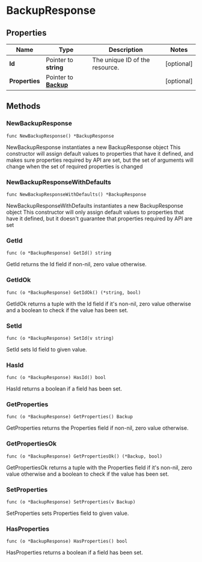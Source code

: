 # BackupResponse

## Properties

|Name | Type | Description | Notes|
|------------ | ------------- | ------------- | -------------|
|**Id** | Pointer to **string** | The unique ID of the resource. | [optional] |
|**Properties** | Pointer to [**Backup**](Backup.md) |  | [optional] |

## Methods

### NewBackupResponse

`func NewBackupResponse() *BackupResponse`

NewBackupResponse instantiates a new BackupResponse object
This constructor will assign default values to properties that have it defined,
and makes sure properties required by API are set, but the set of arguments
will change when the set of required properties is changed

### NewBackupResponseWithDefaults

`func NewBackupResponseWithDefaults() *BackupResponse`

NewBackupResponseWithDefaults instantiates a new BackupResponse object
This constructor will only assign default values to properties that have it defined,
but it doesn't guarantee that properties required by API are set

### GetId

`func (o *BackupResponse) GetId() string`

GetId returns the Id field if non-nil, zero value otherwise.

### GetIdOk

`func (o *BackupResponse) GetIdOk() (*string, bool)`

GetIdOk returns a tuple with the Id field if it's non-nil, zero value otherwise
and a boolean to check if the value has been set.

### SetId

`func (o *BackupResponse) SetId(v string)`

SetId sets Id field to given value.

### HasId

`func (o *BackupResponse) HasId() bool`

HasId returns a boolean if a field has been set.

### GetProperties

`func (o *BackupResponse) GetProperties() Backup`

GetProperties returns the Properties field if non-nil, zero value otherwise.

### GetPropertiesOk

`func (o *BackupResponse) GetPropertiesOk() (*Backup, bool)`

GetPropertiesOk returns a tuple with the Properties field if it's non-nil, zero value otherwise
and a boolean to check if the value has been set.

### SetProperties

`func (o *BackupResponse) SetProperties(v Backup)`

SetProperties sets Properties field to given value.

### HasProperties

`func (o *BackupResponse) HasProperties() bool`

HasProperties returns a boolean if a field has been set.


